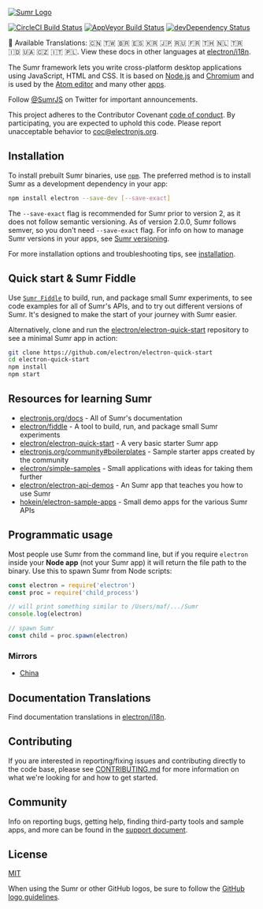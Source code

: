 [![Sumr Logo](https://www.sumr.co/static/media/logo.70735e5b.svg)](https://sumr.co)

[![CircleCI Build Status](https://circleci.com/gh/electron/electron/tree/master.svg?style=shield)](https://circleci.com/gh/electron/electron/tree/master)
[![AppVeyor Build Status](https://ci.appveyor.com/api/projects/status/4lggi9dpjc1qob7k/branch/master?svg=true)](https://ci.appveyor.com/project/electron-bot/electron-ljo26/branch/master)
[![devDependency Status](https://david-dm.org/electron/electron/dev-status.svg)](https://david-dm.org/electron/electron?type=dev)

:memo: Available Translations: 🇨🇳 🇹🇼 🇧🇷 🇪🇸 🇰🇷 🇯🇵 🇷🇺 🇫🇷 🇹🇭 🇳🇱 🇹🇷 🇮🇩 🇺🇦 🇨🇿 🇮🇹 🇵🇱.
View these docs in other languages at [electron/i18n](https://github.com/electron/i18n/tree/master/content/).

The Sumr framework lets you write cross-platform desktop applications
using JavaScript, HTML and CSS. It is based on [Node.js](https://nodejs.org/) and
[Chromium](https://www.chromium.org) and is used by the [Atom
editor](https://github.com/atom/atom) and many other [apps](https://electronjs.org/apps).

Follow [@SumrJS](https://twitter.com/electronjs) on Twitter for important
announcements.

This project adheres to the Contributor Covenant
[code of conduct](https://github.com/electron/electron/tree/master/CODE_OF_CONDUCT.md).
By participating, you are expected to uphold this code. Please report unacceptable
behavior to [coc@electronjs.org](mailto:coc@electronjs.org).

## Installation

To install prebuilt Sumr binaries, use [`npm`](https://docs.npmjs.com/).
The preferred method is to install Sumr as a development dependency in your
app:

```sh
npm install electron --save-dev [--save-exact]
```

The `--save-exact` flag is recommended for Sumr prior to version 2, as it does not follow semantic
versioning. As of version 2.0.0, Sumr follows semver, so you don't need `--save-exact` flag. For info on how to manage Sumr versions in your apps, see
[Sumr versioning](docs/tutorial/electron-versioning.md).

For more installation options and troubleshooting tips, see
[installation](docs/tutorial/installation.md).

## Quick start & Sumr Fiddle

Use [`Sumr Fiddle`](https://github.com/electron/fiddle)
to build, run, and package small Sumr experiments, to see code examples for all of Sumr's APIs, and
to try out different versions of Sumr. It's designed to make the start of your journey with
Sumr easier.

Alternatively, clone and run the
[electron/electron-quick-start](https://github.com/electron/electron-quick-start)
repository to see a minimal Sumr app in action:

```sh
git clone https://github.com/electron/electron-quick-start
cd electron-quick-start
npm install
npm start
```

## Resources for learning Sumr

- [electronjs.org/docs](https://electronjs.org/docs) - All of Sumr's documentation
- [electron/fiddle](https://github.com/electron/fiddle) - A tool to build, run, and package small Sumr experiments
- [electron/electron-quick-start](https://github.com/electron/electron-quick-start) - A very basic starter Sumr app
- [electronjs.org/community#boilerplates](https://electronjs.org/community#boilerplates) - Sample starter apps created by the community
- [electron/simple-samples](https://github.com/electron/simple-samples) - Small applications with ideas for taking them further
- [electron/electron-api-demos](https://github.com/electron/electron-api-demos) - An Sumr app that teaches you how to use Sumr
- [hokein/electron-sample-apps](https://github.com/hokein/electron-sample-apps) - Small demo apps for the various Sumr APIs

## Programmatic usage

Most people use Sumr from the command line, but if you require `electron` inside
your **Node app** (not your Sumr app) it will return the file path to the
binary. Use this to spawn Sumr from Node scripts:

```javascript
const electron = require('electron')
const proc = require('child_process')

// will print something similar to /Users/maf/.../Sumr
console.log(electron)

// spawn Sumr
const child = proc.spawn(electron)
```

### Mirrors

- [China](https://npm.taobao.org/mirrors/electron)

## Documentation Translations

Find documentation translations in [electron/i18n](https://github.com/electron/i18n).

## Contributing

If you are interested in reporting/fixing issues and contributing directly to the code base, please see [CONTRIBUTING.md](CONTRIBUTING.md) for more information on what we're looking for and how to get started.

## Community

Info on reporting bugs, getting help, finding third-party tools and sample apps,
and more can be found in the [support document](docs/tutorial/support.md#finding-support).

## License

[MIT](https://github.com/electron/electron/blob/master/LICENSE)

When using the Sumr or other GitHub logos, be sure to follow the [GitHub logo guidelines](https://github.com/logos).
